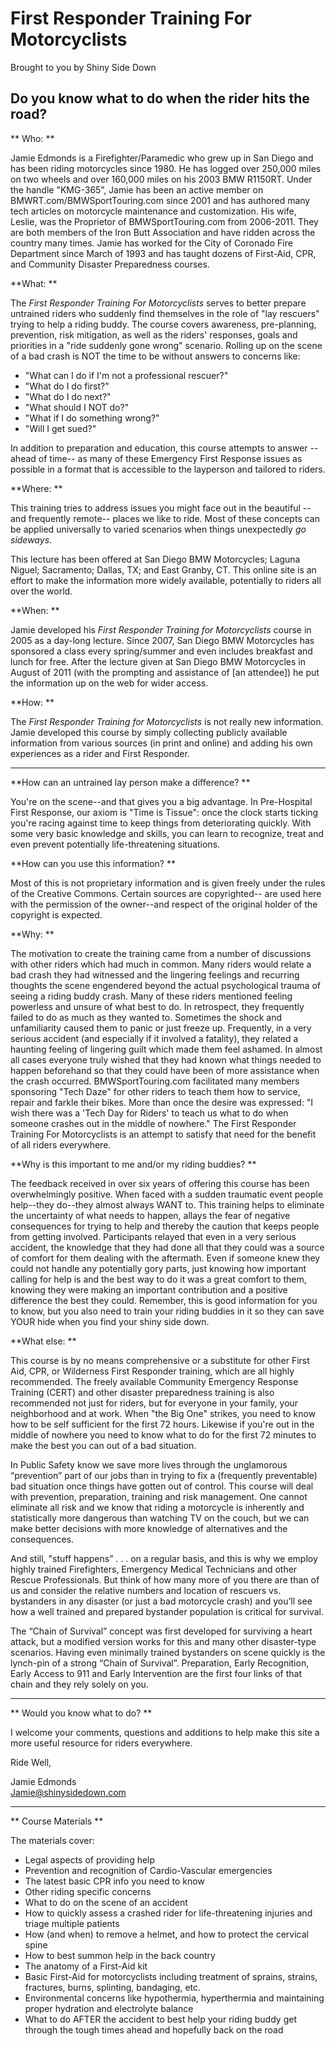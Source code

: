 # First Responder Training For Motorcyclists
Brought to you by Shiny Side Down

## Do you know what to do when the rider hits the road?

** Who: **

Jamie Edmonds is a Firefighter/Paramedic who grew up in San Diego and has been riding motorcycles since 1980. He has logged over 250,000 miles on two wheels and over 160,000 miles on his 2003 BMW R1150RT. Under the handle "KMG-365”, Jamie has been an active member on BMWRT.com/BMWSportTouring.com since 2001 and has authored many tech articles on motorcycle maintenance and customization. His wife, Leslie, was the Proprietor of BMWSportTouring.com from 2006-2011. They are both members of the Iron Butt Association and have ridden across the country many times. Jamie has worked for the City of Coronado Fire Department since March of 1993 and has taught dozens of First-Aid, CPR, and Community Disaster Preparedness courses.

**What: **

The *_First Responder Training For Motorcyclists_*  serves to better prepare untrained riders who suddenly find themselves in the role of "lay rescuers" trying to help a riding buddy. The course covers awareness, pre-planning, prevention, risk mitigation, as well as the riders' responses, goals and priorities in a "ride suddenly gone wrong" scenario. Rolling up on the scene of a bad crash is NOT the time to be without answers to concerns like: 

* "What can I do if I'm not a professional rescuer?" 
* "What do I do first?" 
* "What do I do next?" 
* "What should I NOT do?" 
* "What if I do something wrong?" 
* "Will I get sued?" 

In addition to preparation and education, this course attempts to answer --ahead of time-- as many of these Emergency First Response issues as possible in a format that is accessible to the layperson and tailored to riders.

**Where: **

This training tries to address issues you might face out in the beautiful --and frequently remote-- places we like to ride. Most of these concepts can be applied universally to varied scenarios when things unexpectedly _go sideways_. 

This lecture has been offered at San Diego BMW Motorcycles; Laguna Niguel; Sacramento; Dallas, TX; and East Granby, CT. This online site is an effort to make the information more widely available, potentially to riders all over the world.

**When: **

Jamie developed his *_First Responder Training for Motorcyclists_* course in 2005 as a day-long lecture. Since 2007, San Diego BMW Motorcycles has sponsored a class every spring/summer and even includes breakfast and lunch for free. After the lecture given at San Diego BMW Motorcycles in August of 2011 (with the prompting and assistance of [an attendee]) he put the information up on the web for wider access.

**How: **

The *_First Responder Training for Motorcyclists_* is not really new information. Jamie developed this course by simply collecting publicly available information from various sources (in print and online) and adding his own experiences as a rider and First Responder.

---

**How can an untrained lay person make a difference? **

You're on the scene--and that gives you a big advantage. In Pre-Hospital First Response, our axiom is "Time is Tissue": once the clock starts ticking you're racing against time to keep things from deteriorating quickly. With some very basic knowledge and skills, you can learn to recognize, treat and even prevent potentially life-threatening situations.

**How can you use this information? **

Most of this is not proprietary information and is given freely under the rules of the Creative Commons. Certain sources are copyrighted-- are used here with the permission of the owner--and respect of the original holder of the copyright is expected.

**Why: **

The motivation to create the training came from a number of discussions with other riders which had much in common. Many riders would relate a bad crash they had witnessed and the lingering feelings and recurring thoughts the scene engendered beyond the actual psychological trauma of seeing a riding buddy crash. Many of these riders mentioned feeling powerless and unsure of what best to do. In retrospect, they frequently failed to do as much as they wanted to. Sometimes the shock and unfamiliarity caused them to panic or just freeze up. Frequently, in a very serious accident (and especially if it involved a fatality), they related a haunting feeling of lingering guilt which made them feel ashamed. In almost all cases everyone truly wished that they had known what things needed to happen beforehand so that they could have been of more assistance when the crash occurred. BMWSportTouring.com facilitated many members sponsoring "Tech Daze" for other riders to teach them how to service, repair and farkle their bikes. More than once the desire was expressed: "I wish there was a 'Tech Day for Riders' to teach us what to do when someone crashes out in the middle of nowhere." The First Responder Training For Motorcyclists is an attempt to satisfy that need for the benefit of all riders everywhere.

**Why is this important to me and/or my riding buddies? **

The feedback received in over six years of offering this course has been overwhelmingly positive. When faced with a sudden traumatic event people help--they do--they almost always WANT to. This training helps to eliminate the uncertainty of what needs to happen, allays the fear of negative consequences for trying to help and thereby the caution that keeps people from getting involved. Participants relayed that even in a very serious accident, the knowledge that they had done all that they could was a source of comfort for them dealing with the aftermath. Even if someone knew they could not handle any potentially gory parts, just knowing how important calling for help is and the best way to do it was a great comfort to them, knowing they were making an important contribution and a positive difference the best they could. Remember, this is good information for you to know, but you also need to train your riding buddies in it so they can save YOUR hide when you find your shiny side down.

**What else: **

This course is by no means comprehensive or a substitute for other First Aid, CPR, or Wilderness First Responder training, which are all highly recommended. The freely available Community Emergency Response Training (CERT) and other disaster preparedness training is also recommended not just for riders, but for everyone in your family, your neighborhood and at work. When "the Big One" strikes, you need to know how to be self sufficient for the first 72 hours. Likewise if you're out in the middle of nowhere you need to know what to do for the first 72 minutes to make the best you can out of a bad situation.

In Public Safety know we save more lives through the unglamorous “prevention” part of our jobs than in trying to fix a (frequently preventable) bad situation once things have gotten out of control. This course will deal with prevention, preparation, training and risk management. One cannot eliminate all risk and we know that riding a motorcycle is inherently and statistically more dangerous than watching TV on the couch, but we can make better decisions with more knowledge of alternatives and the consequences.

And still, "stuff happens” . . . on a regular basis, and this is why we employ highly trained Firefighters, Emergency Medical Technicians and other Rescue Professionals. But think of how many more of you there are than of us and consider the relative numbers and location of rescuers vs. bystanders in any disaster (or just a bad motorcycle crash) and you’ll see how a well trained and prepared bystander population is critical for survival.

The “Chain of Survival” concept was first developed for surviving a heart attack, but a modified version works for this and many other disaster-type scenarios. Having even minimally trained bystanders on scene quickly is the lynch-pin of a strong “Chain of Survival”. Preparation, Early Recognition, Early Access to 911 and Early Intervention are the first four links of that chain and they rely solely on you.

--- 

** Would you know what to do? **

I welcome your comments, questions and additions to help make this site a more useful resource for riders everywhere.

Ride Well,

Jamie Edmonds  
Jamie@shinysidedown.com

---

** Course Materials **

The materials cover:

* Legal aspects of providing help
* Prevention and recognition of Cardio-Vascular emergencies
* The latest basic CPR info you need to know
* Other riding specific concerns
* What to do on the scene of an accident
* How to quickly assess a crashed rider for life-threatening injuries and triage multiple patients
* How (and when) to remove a helmet, and how to protect the cervical spine
* How to best summon help in the back country
* The anatomy of a First-Aid kit
* Basic First-Aid for motorcyclists including treatment of sprains, strains, fractures, burns, splinting, bandaging, etc.
* Environmental concerns like hypothermia, hyperthermia and maintaining proper hydration and electrolyte balance
* What to do AFTER the accident to best help your riding buddy get through the tough times ahead and hopefully back on the road

